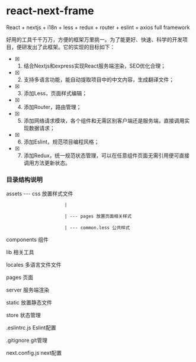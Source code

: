 # react-next-frame
React + nextjs + i18n + less + redux + router + eslint + axios full framework

好用的工具千千万万，方便的框架万里挑一。为了能更好、快速、科学的开发项目，便研发出了此框架。它的实现的目标如下：
- [x]  1. 结合Nextjs和express实现React服务端渲染，SEO优化合理；
- [x]  2. 支持多语言功能，能自动提取项目中的中文内容，生成翻译文件；
- [x]  3. 添加Less，页面样式编辑；
- [x]  4. 添加Router，路由管理；
- [x]  5. 添加网络请求模块，各个组件和无需区别客户端还是服务端，直接调用实现数据请求；
- [x]  6. 添加Eslint，规范项目编程风格；
- [x]  7. 添加Redux，统一规范状态管理，可以在任意组件页面无需引用便可直接调用方法更新状态。

### 目录结构说明

assets                ---  css  放置样式文件

                          |

                          | --- pages 放置页面相关样式

                          | --- common.less 公共样式

components            组件

lib                   相关工具

locales               多语言文件文件

pages                 页面

server                服务端渲染

static                放置静态文件

store                 状态管理

.eslintrc.js          Eslint配置

.gitignore            git管理

next.config.js        next配置
